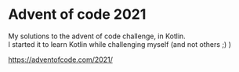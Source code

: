 # Advent of code 2021

My solutions to the advent of code challenge, in Kotlin.  
I started it to learn Kotlin while challenging myself (and not others ;) )

https://adventofcode.com/2021/